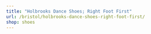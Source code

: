 ```yaml
---
title: "Holbrooks Dance Shoes; Right Foot First"
url: /bristol/holbrooks-dance-shoes-right-foot-first/
shop: shoes
---
```

